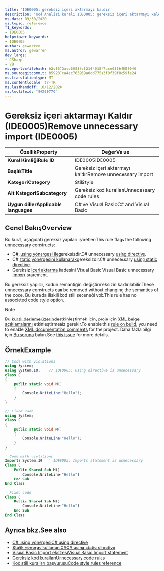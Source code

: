 ```yaml
---
title: 'IDE0005: gereksiz içeri aktarmayı kaldır'
description: 'Kod Analizi kuralı IDE0005: gereksiz içeri aktarmayı kaldır hakkında bilgi edinin'
ms.date: 09/30/2020
ms.topic: reference
f1_keywords:
- IDE0005
helpviewer_keywords:
- IDE0005
author: gewarren
ms.author: gewarren
dev_langs:
- CSharp
- VB
ms.openlocfilehash: b2e3372ace8083fb32164015f7ace033b485f040
ms.sourcegitcommit: b59237ca4ec763969a0dd775a3f8f39f8c59fe24
ms.translationtype: MT
ms.contentlocale: tr-TR
ms.lasthandoff: 10/12/2020
ms.locfileid: "96589770"
---
```

# <a name="remove-unnecessary-import-ide0005"></a><span data-ttu-id="693d3-103">Gereksiz içeri aktarmayı Kaldır (IDE0005)</span><span class="sxs-lookup"><span data-stu-id="693d3-103">Remove unnecessary import (IDE0005)</span></span>

|<span data-ttu-id="693d3-104">Özellik</span><span class="sxs-lookup"><span data-stu-id="693d3-104">Property</span></span>|<span data-ttu-id="693d3-105">Değer</span><span class="sxs-lookup"><span data-stu-id="693d3-105">Value</span></span>|
|-|-|
| <span data-ttu-id="693d3-106">**Kural Kimliği**</span><span class="sxs-lookup"><span data-stu-id="693d3-106">**Rule ID**</span></span> | <span data-ttu-id="693d3-107">IDE0005</span><span class="sxs-lookup"><span data-stu-id="693d3-107">IDE0005</span></span> |
| <span data-ttu-id="693d3-108">**Başlık**</span><span class="sxs-lookup"><span data-stu-id="693d3-108">**Title**</span></span> | <span data-ttu-id="693d3-109">Gereksiz içeri aktarmayı kaldır</span><span class="sxs-lookup"><span data-stu-id="693d3-109">Remove unnecessary import</span></span> |
| <span data-ttu-id="693d3-110">**Kategori**</span><span class="sxs-lookup"><span data-stu-id="693d3-110">**Category**</span></span> | <span data-ttu-id="693d3-111">Stil</span><span class="sxs-lookup"><span data-stu-id="693d3-111">Style</span></span> |
| <span data-ttu-id="693d3-112">**Alt Kategori**</span><span class="sxs-lookup"><span data-stu-id="693d3-112">**Subcategory**</span></span> | <span data-ttu-id="693d3-113">Gereksiz kod kuralları</span><span class="sxs-lookup"><span data-stu-id="693d3-113">Unnecessary code rules</span></span> |
| <span data-ttu-id="693d3-114">**Uygun diller**</span><span class="sxs-lookup"><span data-stu-id="693d3-114">**Applicable languages**</span></span> | <span data-ttu-id="693d3-115">C# ve Visual Basic</span><span class="sxs-lookup"><span data-stu-id="693d3-115">C# and Visual Basic</span></span> |

## <a name="overview"></a><span data-ttu-id="693d3-116">Genel Bakış</span><span class="sxs-lookup"><span data-stu-id="693d3-116">Overview</span></span>

<span data-ttu-id="693d3-117">Bu kural, aşağıdaki gereksiz yapıları işaretler:</span><span class="sxs-lookup"><span data-stu-id="693d3-117">This rule flags the following unnecessary constructs:</span></span>

- <span data-ttu-id="693d3-118">C#, [using yönergesi ile](../../../csharp/language-reference/keywords/using-directive.md)gereksizdir.</span><span class="sxs-lookup"><span data-stu-id="693d3-118">C# unnecessary [using directive](../../../csharp/language-reference/keywords/using-directive.md).</span></span>
- <span data-ttu-id="693d3-119">C# [static yönergesini kullanarak](../../../csharp/language-reference/keywords/using-static.md)gereksizdir.</span><span class="sxs-lookup"><span data-stu-id="693d3-119">C# unnecessary [using static directive](../../../csharp/language-reference/keywords/using-static.md).</span></span>
- <span data-ttu-id="693d3-120">Gereksiz [Içeri aktarma](../../../visual-basic/language-reference/statements/imports-statement-net-namespace-and-type.md) ifadesini Visual Basic.</span><span class="sxs-lookup"><span data-stu-id="693d3-120">Visual Basic unnecessary [Import](../../../visual-basic/language-reference/statements/imports-statement-net-namespace-and-type.md) statement.</span></span>

 <span data-ttu-id="693d3-121">Bu gereksiz yapılar, kodun semantiğini değiştirmeksizin kaldırılabilir.</span><span class="sxs-lookup"><span data-stu-id="693d3-121">These unnecessary constructs can be removed without changing the semantics of the code.</span></span> <span data-ttu-id="693d3-122">Bu kuralda ilişkili kod stili seçeneği yok.</span><span class="sxs-lookup"><span data-stu-id="693d3-122">This rule has no associated code style option.</span></span>

> [!NOTE]
> <span data-ttu-id="693d3-123">Bu [kuralı derleme üzerinde](../overview.md#code-style-analysis)etkinleştirmek için, proje için [XML belge açıklamalarını](../../../csharp/codedoc.md) etkinleştirmeniz gerekir.</span><span class="sxs-lookup"><span data-stu-id="693d3-123">To enable this [rule on build](../overview.md#code-style-analysis), you need to enable [XML documentation comments](../../../csharp/codedoc.md) for the project.</span></span> <span data-ttu-id="693d3-124">Daha fazla bilgi için [Bu soruna](https://github.com/dotnet/roslyn/issues/41640) bakın.</span><span class="sxs-lookup"><span data-stu-id="693d3-124">See [this issue](https://github.com/dotnet/roslyn/issues/41640) for more details.</span></span>

## <a name="example"></a><span data-ttu-id="693d3-125">Örnek</span><span class="sxs-lookup"><span data-stu-id="693d3-125">Example</span></span>

```csharp
// Code with violations
using System;
using System.IO;    // IDE0005: Using directive is unnecessary
class C
{
    public static void M()
    {
        Console.WriteLine("Hello");
    }
}

// Fixed code
using System;
class C
{
    public static void M()
    {
        Console.WriteLine("Hello");
    }
}
```

```vb
' Code with violations
Imports System.IO   ' IDE0005: Imports statement is unnecessary
Class C
    Public Shared Sub M()
        Console.WriteLine("Hello")
    End Sub
End Class

' Fixed code
Class C
    Public Shared Sub M()
        Console.WriteLine("Hello")
    End Sub
End Class
```

## <a name="see-also"></a><span data-ttu-id="693d3-126">Ayrıca bkz.</span><span class="sxs-lookup"><span data-stu-id="693d3-126">See also</span></span>

- [<span data-ttu-id="693d3-127">C# using yönergesi</span><span class="sxs-lookup"><span data-stu-id="693d3-127">C# using directive</span></span>](../../../csharp/language-reference/keywords/using-directive.md)
- [<span data-ttu-id="693d3-128">Statik yönerge kullanan C#</span><span class="sxs-lookup"><span data-stu-id="693d3-128">C# using static directive</span></span>](../../../csharp/language-reference/keywords/using-static.md)
- [<span data-ttu-id="693d3-129">Visual Basic Import ekstresi</span><span class="sxs-lookup"><span data-stu-id="693d3-129">Visual Basic Import statement</span></span>](../../../visual-basic/language-reference/statements/imports-statement-net-namespace-and-type.md)
- [<span data-ttu-id="693d3-130">Gereksiz kod kuralları</span><span class="sxs-lookup"><span data-stu-id="693d3-130">Unnecessary code rules</span></span>](unnecessary-code-rules.md)
- [<span data-ttu-id="693d3-131">Kod stili kuralları başvurusu</span><span class="sxs-lookup"><span data-stu-id="693d3-131">Code style rules reference</span></span>](index.md)
